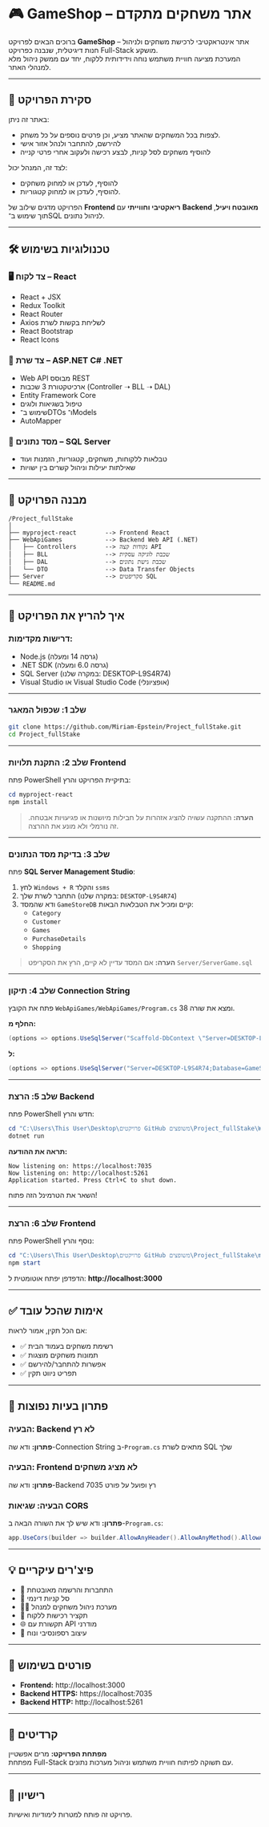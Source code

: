 # 🎮 GameShop – אתר משחקים מתקדם

ברוכים הבאים לפרויקט **GameShop** – אתר אינטראקטיבי לרכישת משחקים ולניהול חנות דיגיטלית, שנבנה כפרויקט Full-Stack מושקע.  
המערכת מציעה חוויית משתמש נוחה וידידותית ללקוח, יחד עם ממשק ניהול מלא למנהלי האתר.

---

## 🧩 סקירת הפרויקט

באתר זה ניתן:
- לצפות בכל המשחקים שהאתר מציע, וכן פרטים נוספים על כל משחק.
- להירשם, להתחבר ולנהל אזור אישי
- להוסיף משחקים לסל קניות, לבצע רכישה ולעקוב אחרי פרטי קנייה

לצד זה, המנהל יכול:
- להוסיף, לעדכן או למחוק משחקים
- להוסיף, לעדכן או למחוק קטגוריות.

הפרויקט מדגים שילוב של **Frontend ריאקטיבי וחווייתי** עם **Backend מאובטח ויעיל**, תוך שימוש ב־SQL לניהול נתונים.

---

## 🛠️ טכנולוגיות בשימוש

### 🖥️ צד לקוח – React
- React + JSX
- Redux Toolkit
- React Router
- Axios לשליחת בקשות לשרת
- React Bootstrap
- React Icons

### 🧠 צד שרת – ASP.NET C# .NET
- Web API מבוסס REST
- ארכיטקטורת 3 שכבות (Controller ➝ BLL ➝ DAL)
- Entity Framework Core
- טיפול בשגיאות ולוגים
- שימוש ב־DTOs ו־Models
- AutoMapper

### 💾 מסד נתונים – SQL Server
- טבלאות ללקוחות, משחקים, קטגוריות, הזמנות ועוד
- שאילתות יעילות וניהול קשרים בין ישויות

---

## 📂 מבנה הפרויקט

```
/Project_fullStake
│
├── myproject-react        --> Frontend React
├── WebApiGames            --> Backend Web API (.NET)
│   ├── Controllers        --> נקודות קצה API
│   ├── BLL                --> שכבת לוגיקה עסקית
│   ├── DAL                --> שכבת גישת נתונים
│   └── DTO                --> Data Transfer Objects
├── Server                 --> סקריפטים SQL
└── README.md
```

---

## 🚀 איך להריץ את הפרויקט

### דרישות מקדימות:
- Node.js (גרסה 14 ומעלה)
- .NET SDK (גרסה 6.0 ומעלה)
- SQL Server (במקרה שלנו: DESKTOP-L9S4R74)
- Visual Studio או Visual Studio Code (אופציונלי)

---

### שלב 1: שכפול המאגר

```bash
git clone https://github.com/Miriam-Epstein/Project_fullStake.git
cd Project_fullStake
```

---

### שלב 2: התקנת תלויות Frontend

פתח PowerShell בתיקיית הפרויקט והרץ:

```powershell
cd myproject-react
npm install
```

> **הערה:** ההתקנה עשויה להציג אזהרות על חבילות מיושנות או פגיעויות אבטחה. זה נורמלי ולא מונע את ההרצה.

---

### שלב 3: בדיקת מסד הנתונים

פתח **SQL Server Management Studio**:

1. לחץ `Windows + R` והקלד `ssms`
2. התחבר לשרת שלך (במקרה שלנו: `DESKTOP-L9S4R74`)
3. ודא שהמסד `GameStoreDB` קיים ומכיל את הטבלאות הבאות:
   - `Category`
   - `Customer`
   - `Games`
   - `PurchaseDetails`
   - `Shopping`

> **הערה:** אם המסד עדיין לא קיים, הרץ את הסקריפט `Server/ServerGame.sql`

---

### שלב 4: תיקון Connection String

פתח את הקובץ `WebApiGames/WebApiGames/Program.cs` ומצא את שורה 38.

**החלף מ:**
```csharp
(options => options.UseSqlServer("Scaffold-DbContext \"Server=DESKTOP-L9S4R74;Database=GameStoreDB;TrustServerCertificate=True;Trusted_Connection=True;\" Microsoft.EntityFrameworkCore.SqlServer -OutputDir models"));
```

**ל:**
```csharp
(options => options.UseSqlServer("Server=DESKTOP-L9S4R74;Database=GameStoreDB;TrustServerCertificate=True;Trusted_Connection=True;"));
```

---

### שלב 5: הרצת Backend

פתח PowerShell חדש והרץ:

```powershell
cd "C:\Users\This User\Desktop\פרויקטים GitHub משופצים\Project_fullStake\WebApiGames\WebApiGames"
dotnet run
```

**תראה את ההודעה:**
```
Now listening on: https://localhost:7035
Now listening on: http://localhost:5261
Application started. Press Ctrl+C to shut down.
```

השאר את הטרמינל הזה פתוח!

---

### שלב 6: הרצת Frontend

פתח PowerShell נוסף והרץ:

```powershell
cd "C:\Users\This User\Desktop\פרויקטים GitHub משופצים\Project_fullStake\myproject-react"
npm start
```

הדפדפן יפתח אוטומטית ל: **http://localhost:3000**

---

## ✅ אימות שהכל עובד

אם הכל תקין, אמור לראות:
- ✅ רשימת משחקים בעמוד הבית
- ✅ תמונות משחקים מוצגות
- ✅ אפשרות להתחבר/להירשם
- ✅ תפריט ניווט תקין

---

## 🔧 פתרון בעיות נפוצות

### הבעיה: Backend לא רץ
**פתרון:** ודא שה-Connection String ב-`Program.cs` מתאים לשרת SQL שלך

### הבעיה: Frontend לא מציג משחקים
**פתרון:** ודא שה-Backend רץ ופועל על פורט 7035

### הבעיה: שגיאות CORS
**פתרון:** ודא שיש לך את השורה הבאה ב-`Program.cs`:
```csharp
app.UseCors(builder => builder.AllowAnyHeader().AllowAnyMethod().AllowAnyOrigin());
```

---

## 💡 פיצ'רים עיקריים

- 🔐 התחברות והרשמה מאובטחת
- 🛒 סל קניות דינמי
- 🧑‍💼 מערכת ניהול משחקים למנהל
- 🧾 תקציר רכישות ללקוח
- 🌐 תקשורת עם API מודרני
- 📱 עיצוב רספונסיבי ונוח

---

## 🔄 פורטים בשימוש

- **Frontend:** http://localhost:3000
- **Backend HTTPS:** https://localhost:7035
- **Backend HTTP:** http://localhost:5261

---

## 📝 קרדיטים

**מפתחת הפרויקט:** מרים אפשטיין  
מפתחת Full-Stack עם תשוקה לפיתוח חוויית משתמש וניהול מערכות נתונים.

---

## 📄 רישיון

פרויקט זה פותח למטרות לימודיות ואישיות.
